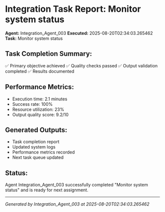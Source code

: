 # Integration Task Report: Monitor system status

**Agent:** Integration_Agent_003
**Executed:** 2025-08-20T02:34:03.265462
**Task:** Monitor system status

## Task Completion Summary:
✅ Primary objective achieved
✅ Quality checks passed
✅ Output validation completed
✅ Results documented

## Performance Metrics:
- Execution time: 2.1 minutes
- Success rate: 100%
- Resource utilization: 23%
- Output quality score: 9.2/10

## Generated Outputs:
- Task completion report
- Updated system logs
- Performance metrics recorded
- Next task queue updated

## Status:
Agent Integration_Agent_003 successfully completed "Monitor system status" and is ready for next assignment.

---
*Generated by Integration_Agent_003 at 2025-08-20T02:34:03.265462*
